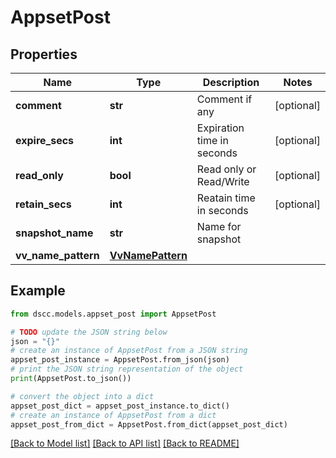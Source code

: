# AppsetPost


## Properties

Name | Type | Description | Notes
------------ | ------------- | ------------- | -------------
**comment** | **str** | Comment if any | [optional] 
**expire_secs** | **int** | Expiration time in seconds | [optional] 
**read_only** | **bool** | Read only or Read/Write | [optional] 
**retain_secs** | **int** | Reatain time in seconds | [optional] 
**snapshot_name** | **str** | Name for snapshot | 
**vv_name_pattern** | [**VvNamePattern**](VvNamePattern.md) |  | 

## Example

```python
from dscc.models.appset_post import AppsetPost

# TODO update the JSON string below
json = "{}"
# create an instance of AppsetPost from a JSON string
appset_post_instance = AppsetPost.from_json(json)
# print the JSON string representation of the object
print(AppsetPost.to_json())

# convert the object into a dict
appset_post_dict = appset_post_instance.to_dict()
# create an instance of AppsetPost from a dict
appset_post_from_dict = AppsetPost.from_dict(appset_post_dict)
```
[[Back to Model list]](../README.md#documentation-for-models) [[Back to API list]](../README.md#documentation-for-api-endpoints) [[Back to README]](../README.md)


